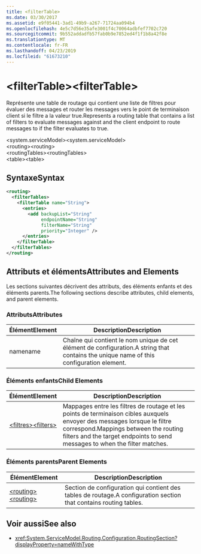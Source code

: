 ```yaml
---
title: <filterTable>
ms.date: 03/30/2017
ms.assetid: e9f05441-3ad1-49b9-a267-71724aa094b4
ms.openlocfilehash: 4e5c7d56e35afe3001f4c70064adbfef7702c720
ms.sourcegitcommit: 9b552addadfb57fab0b9e7852ed4f1f1b8a42f8e
ms.translationtype: MT
ms.contentlocale: fr-FR
ms.lasthandoff: 04/23/2019
ms.locfileid: "61673210"
---
```

# <a name="filtertable"></a><span data-ttu-id="d3443-101">\<filterTable></span><span class="sxs-lookup"><span data-stu-id="d3443-101">\<filterTable></span></span>
<span data-ttu-id="d3443-102">Représente une table de routage qui contient une liste de filtres pour évaluer des messages et router les messages vers le point de terminaison client si le filtre a la valeur true.</span><span class="sxs-lookup"><span data-stu-id="d3443-102">Represents a routing table that contains a list of filters to evaluate messages against and the client endpoint to route messages to if the filter evaluates to true.</span></span>  
  
 <span data-ttu-id="d3443-103">\<system.serviceModel></span><span class="sxs-lookup"><span data-stu-id="d3443-103">\<system.serviceModel></span></span>  
<span data-ttu-id="d3443-104">\<routing></span><span class="sxs-lookup"><span data-stu-id="d3443-104">\<routing></span></span>  
<span data-ttu-id="d3443-105">\<routingTables></span><span class="sxs-lookup"><span data-stu-id="d3443-105">\<routingTables></span></span>  
<span data-ttu-id="d3443-106">\<table></span><span class="sxs-lookup"><span data-stu-id="d3443-106">\<table></span></span>  
  
## <a name="syntax"></a><span data-ttu-id="d3443-107">Syntaxe</span><span class="sxs-lookup"><span data-stu-id="d3443-107">Syntax</span></span>  
  
```xml  
<routing>
  <filterTables>
    <filterTable name="String">
      <entries>
        <add backupList="String"
             endpointName="String"
             filterName="String"
             priority="Integer" />
      </entries>
    </filterTable>
  </filterTables>
</routing>
```  
  
## <a name="attributes-and-elements"></a><span data-ttu-id="d3443-108">Attributs et éléments</span><span class="sxs-lookup"><span data-stu-id="d3443-108">Attributes and Elements</span></span>  
 <span data-ttu-id="d3443-109">Les sections suivantes décrivent des attributs, des éléments enfants et des éléments parents.</span><span class="sxs-lookup"><span data-stu-id="d3443-109">The following sections describe attributes, child elements, and parent elements.</span></span>  
  
### <a name="attributes"></a><span data-ttu-id="d3443-110">Attributs</span><span class="sxs-lookup"><span data-stu-id="d3443-110">Attributes</span></span>  
  
|<span data-ttu-id="d3443-111">Élément</span><span class="sxs-lookup"><span data-stu-id="d3443-111">Element</span></span>|<span data-ttu-id="d3443-112">Description</span><span class="sxs-lookup"><span data-stu-id="d3443-112">Description</span></span>|  
|-------------|-----------------|  
|<span data-ttu-id="d3443-113">name</span><span class="sxs-lookup"><span data-stu-id="d3443-113">name</span></span>|<span data-ttu-id="d3443-114">Chaîne qui contient le nom unique de cet élément de configuration.</span><span class="sxs-lookup"><span data-stu-id="d3443-114">A string that contains the unique name of this configuration element.</span></span>|  
  
### <a name="child-elements"></a><span data-ttu-id="d3443-115">Éléments enfants</span><span class="sxs-lookup"><span data-stu-id="d3443-115">Child Elements</span></span>  
  
|<span data-ttu-id="d3443-116">Élément</span><span class="sxs-lookup"><span data-stu-id="d3443-116">Element</span></span>|<span data-ttu-id="d3443-117">Description</span><span class="sxs-lookup"><span data-stu-id="d3443-117">Description</span></span>|  
|-------------|-----------------|  
|[<span data-ttu-id="d3443-118">\<filtres></span><span class="sxs-lookup"><span data-stu-id="d3443-118">\<filters></span></span>](../../../../../docs/framework/configure-apps/file-schema/wcf/filters-of-routing.md)|<span data-ttu-id="d3443-119">Mappages entre les filtres de routage et les points de terminaison cibles auxquels envoyer des messages lorsque le filtre correspond.</span><span class="sxs-lookup"><span data-stu-id="d3443-119">Mappings between the routing filters and the target endpoints to send messages to when the filter matches.</span></span>|  
  
### <a name="parent-elements"></a><span data-ttu-id="d3443-120">Éléments parents</span><span class="sxs-lookup"><span data-stu-id="d3443-120">Parent Elements</span></span>  
  
|<span data-ttu-id="d3443-121">Élément</span><span class="sxs-lookup"><span data-stu-id="d3443-121">Element</span></span>|<span data-ttu-id="d3443-122">Description</span><span class="sxs-lookup"><span data-stu-id="d3443-122">Description</span></span>|  
|-------------|-----------------|  
|[<span data-ttu-id="d3443-123">\<routing></span><span class="sxs-lookup"><span data-stu-id="d3443-123">\<routing></span></span>](../../../../../docs/framework/configure-apps/file-schema/wcf/routing.md)|<span data-ttu-id="d3443-124">Section de configuration qui contient des tables de routage.</span><span class="sxs-lookup"><span data-stu-id="d3443-124">A configuration section that contains routing tables.</span></span>|  
  
## <a name="see-also"></a><span data-ttu-id="d3443-125">Voir aussi</span><span class="sxs-lookup"><span data-stu-id="d3443-125">See also</span></span>

- <xref:System.ServiceModel.Routing.Configuration.RoutingSection?displayProperty=nameWithType>

